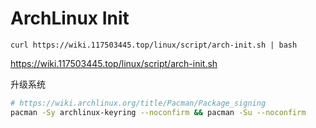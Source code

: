 # ArchLinux Init

`curl https://wiki.117503445.top/linux/script/arch-init.sh | bash`

<https://wiki.117503445.top/linux/script/arch-init.sh>

升级系统

```bash
# https://wiki.archlinux.org/title/Pacman/Package_signing
pacman -Sy archlinux-keyring --noconfirm && pacman -Su --noconfirm
```